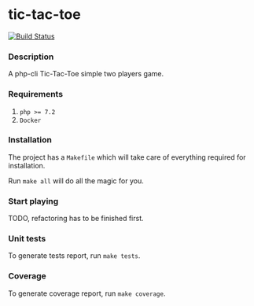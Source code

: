 # tic-tac-toe

[![Build Status](https://travis-ci.org/mnsami/tic-tac-toe.svg?branch=master)](https://travis-ci.org/mnsami/tic-tac-toe)

### Description

A php-cli Tic-Tac-Toe simple two players game.

### Requirements

1. `php >= 7.2`
2. `Docker`

### Installation

The project has a `Makefile` which will take care of everything required for installation.

Run `make all` will do all the magic for you.

### Start playing

TODO, refactoring has to be finished first.

### Unit tests

To generate tests report, run `make tests`.

### Coverage

To generate coverage report, run `make coverage`.
